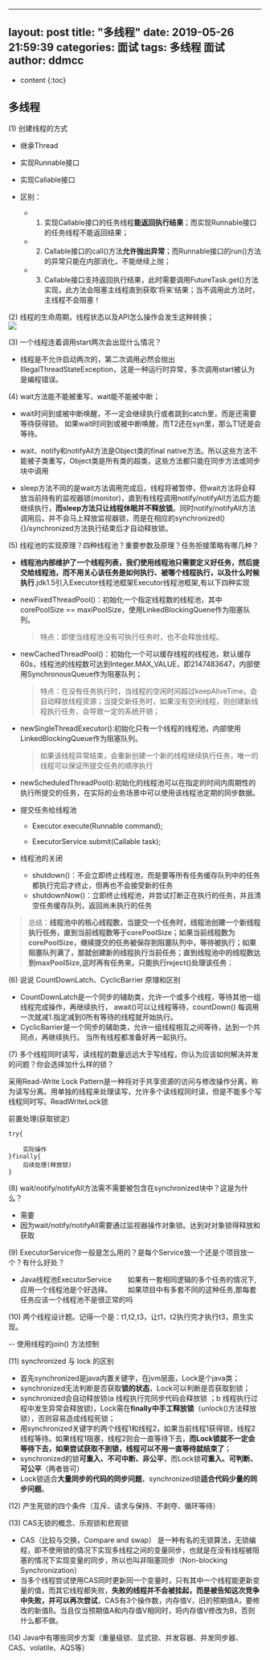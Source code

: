 
---
layout: post
title:  "多线程"
date:   2019-05-26 21:59:39
categories: 面试
tags: 多线程 面试
author: ddmcc
---

* content
{:toc}




## 多线程

(1) 创建线程的方式

- 继承Thread
- 实现Runnable接口
- 实现Callable接口
- 区别：

	- 1. 实现Callable接口的任务线程**能返回执行结果**；而实现Runnable接口的任务线程不能返回结果；
    - 2. Callable接口的call()方法**允许抛出异常**；而Runnable接口的run()方法的异常只能在内部消化，不能继续上抛；
    - 3. Callable接口支持返回执行结果，此时需要调用FutureTask.get()方法实现，此方法会阻塞主线程直到获取‘将来’结果；当不调用此方法时，主线程不会阻塞！

(2) 线程的生命周期，线程状态以及API怎么操作会发生这种转换；    
![](https://img-blog.csdn.net/20171108141306521?watermark/2/text/aHR0cDovL2Jsb2cuY3Nkbi5uZXQvcXFfMzY3MzQyMTY=/font/5a6L5L2T/fontsize/400/fill/I0JBQkFCMA==/dissolve/70/gravity/SouthEast)

(3) 一个线程连着调用start两次会出现什么情况？  

- 线程是不允许启动两次的，第二次调用必然会抛出IllegalThreadStateException，这是一种运行时异常，多次调用start被认为是编程错误。

(4) wait方法能不能被重写，wait能不能被中断；  

- wait时间到或被中断唤醒，不一定会继续执行或者跳到catch里，而是还需要等待获得锁。
  如果wait时间到或被中断唤醒，而T2还在syn里，那么T1还是会等待。

- wait、notify和notifyAll方法是Object类的final native方法。所以这些方法不能被子类重写，Object类是所有类的超类，这些方法都只能在同步方法或同步块中调用
- sleep方法不同的是wait方法调用完成后，线程将被暂停，但wait方法将会释放当前持有的监视器锁(monitor)，直到有线程调用notify/notifyAll方法后方能继续执行，**而sleep方法只让线程休眠并不释放锁**。同时notify/notifyAll方法调用后，并不会马上释放监视器锁，而是在相应的synchronized(){}/synchronized方法执行结束后才自动释放锁。

(5) 线程池的实现原理？四种线程池？重要参数及原理？任务拒接策略有哪几种？  

- **线程池内部维护了一个线程列表，我们使用线程池只需要定义好任务，然后提交给线程池，而不用关心该任务是如何执行、被哪个线程执行，以及什么时候执行**.jdk1.5引入Executor线程池框架Executor线程池框架,有以下四种实现
- newFixedThreadPool()：初始化一个指定线程数的线程池，其中corePoolSize == maxiPoolSize，使用LinkedBlockingQuene作为阻塞队列。

  >特点：即使当线程池没有可执行任务时，也不会释放线程。
- newCachedThreadPool()：初始化一个可以缓存线程的线程池，默认缓存60s，线程池的线程数可达到Integer.MAX_VALUE，即2147483647，内部使用SynchronousQueue作为阻塞队列；

  >特点：在没有任务执行时，当线程的空闲时间超过keepAliveTime，会自动释放线程资源；当提交新任务时，如果没有空闲线程，则创建新线程执行任务，会导致一定的系统开销；
- newSingleThreadExecutor():初始化只有一个线程的线程池，内部使用LinkedBlockingQueue作为阻塞队列。

  >如果该线程异常结束，会重新创建一个新的线程继续执行任务，唯一的线程可以保证所提交任务的顺序执行
- newScheduledThreadPool():初始化的线程池可以在指定的时间内周期性的执行所提交的任务，在实际的业务场景中可以使用该线程池定期的同步数据。
- 提交任务给线程池
  - Executor.execute(Runnable command);

  -  ExecutorService.submit(Callable<T> task);
- 线程池的关闭
	- shutdown()：不会立即终止线程池，而是要等所有任务缓存队列中的任务都执行完后才终止，但再也不会接受新的任务
	- shutdownNow()：立即终止线程池，并尝试打断正在执行的任务，并且清空任务缓存队列，返回尚未执行的任务
	
>总结：**线程池中的核心线程数，当提交一个任务时，线程池创建一个新线程执行任务，直到当前线程数等于corePoolSize；如果当前线程数为corePoolSize，继续提交的任务被保存到阻塞队列中，等待被执行；如果阻塞队列满了，那就创建新的线程执行当前任务；直到线程池中的线程数达到maxPoolSize,这时再有任务来，只能执行reject()处理该任务**；

(6) 说说 CountDownLatch、CyclicBarrier 原理和区别

- CountDownLatch是一个同步的辅助类，允许一个或多个线程，等待其他一组线程完成操作，再继续执行， await()可以让线程等待，countDown() 每调用一次就减1.指定减到0所有等待的线程就开始执行。
- CyclicBarrier是一个同步的辅助类，允许一组线程相互之间等待，达到一个共同点，再继续执行。
当所有线程都准备好再一起执行。

(7) 多个线程同时读写，读线程的数量远远⼤于写线程，你认为应该如何解决并发的问题？你会选择加什么样的锁？  

采用Read-Write Lock Pattern是一种将对于共享资源的访问与修改操作分离，称为读写分离。用单独的线程来处理读写，允许多个读线程同时读，但是不能多个写线程同时写。ReadWriteLock锁

  前置处理(获取锁定)

    try{
    
     	实际操作
    }finally{
    	后续处理(释放锁)
    }
(8) wait/notify/notifyAll⽅法需不需要被包含在synchronized块中？这是为什么？  

- 需要 
- 因为wait/notify/notifyAll需要通过监视器操作对象锁。达到对对象锁得释放和获取

(9) ExecutorService你一般是怎么⽤的？是每个Service放一个还是个项目放一个？有什么好处？

- Java线程池ExecutorService
　　如果有一套相同逻辑的多个任务的情况下,应用一个线程池是个好选择。
　　如果项目中有多套不同的这种任务,那每套任务应该一个线程池不是很正常的吗

(10) 两个线程设计题。记得一个是：t1,t2,t3，让t1，t2执行完才执行t3，原生实现。 

-- 使用线程的join() 方法控制

(11) synchronized 与 lock 的区别  

- 首先synchronized是java内置关键字，在jvm层面，Lock是个java类；
- synchronized无法判断是否获取**锁的状态**，Lock可以判断是否获取到锁；
- synchronized会自动释放锁(a 线程执行完同步代码会释放锁 ；b 线程执行过程中发生异常会释放锁)，Lock需在**finally中手工释放锁**（unlock()方法释放锁），否则容易造成线程死锁；
- 用synchronized关键字的两个线程1和线程2，如果当前线程1获得锁，线程2线程等待。如果线程1阻塞，线程2则会一直等待下去，**而Lock锁就不一定会等待下去，如果尝试获取不到锁，线程可以不用一直等待就结束了**；
- synchronized的锁**可重入、不可中断、非公平**，而Lock锁**可重入、可判断、可公平**（两者皆可）
- Lock锁适合**大量同步的代码的同步问题**，synchronized锁**适合代码少量的同步问题**。

(12) 产生死锁的四个条件（互斥、请求与保持、不剥夺、循环等待） 

(13) CAS无锁的概念、乐观锁和悲观锁  

- CAS（比较与交换，Compare and swap） 是一种有名的无锁算法，无锁编程，即不使用锁的情况下实现多线程之间的变量同步，也就是在没有线程被阻塞的情况下实现变量的同步，所以也叫非阻塞同步（Non-blocking Synchronization）
- 当多个线程尝试使用CAS同时更新同一个变量时，只有其中一个线程能更新变量的值，而其它线程都失败，**失败的线程并不会被挂起，而是被告知这次竞争中失败，并可以再次尝试**，CAS有3个操作数，内存值V，旧的预期值A，要修改的新值B。当且仅当预期值A和内存值V相同时，将内存值V修改为B，否则什么都不做。 

(14) Java中有哪些同步方案（重量级锁、显式锁、并发容器、并发同步器、CAS、volatile、AQS等） 